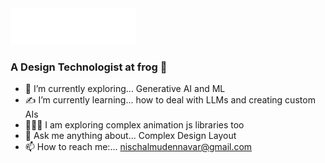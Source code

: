 <img src="nischal_mudennavar.png" alt="nischal mudennavar" width="200"/>


### A Design Technologist at frog 🐸

- 🔭 I’m currently exploring... Generative AI and ML 
- ✍ I’m currently learning... how to deal with LLMs and creating custom AIs 
- 👨🏻‍🎨 I am exploring complex animation js libraries too 
- 💬 Ask me anything about... Complex Design Layout 
- 📫 How to reach me:... nischalmudennavar@gmail.com

